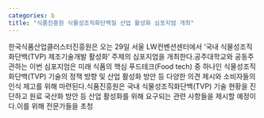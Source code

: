 ```yaml
---
categories: b
title: "식품진흥원 식물성조직화단백질 산업 활성화 심포지엄 개최"
---
```

한국식품산업클러스터진흥원은 오는 29일 서울 LW컨벤션센터에서 ‘국내 식물성조직화단백(TVP) 제조기술개발 활성화’ 주제의 심포지엄을 개최한다.공주대학교와 공동주관하는 이번 심포지엄은 미래 식품의 핵심 푸드테크(Food tech) 중 하나인 식물성조직화단백(TVP) 기술의 정책 방향 및 산업 활성화 방안 등 다양한 의견 제시와 소비자들의 인식 제고를 위해 마련된다.식품진흥원은 국내 식물성조직화단백(TVP) 기술 현황을 진단하고 원료 국산화 방안 등 산업 활성화를 위해 요구되는 관련 사항들을 제시할 예정이다.이를 위해 전문가들을 초청